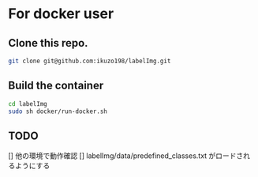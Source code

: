 # For docker user

## Clone this repo.

```bash
git clone git@github.com:ikuzo198/labelImg.git
```

## Build the container

```bash
cd labelImg
sudo sh docker/run-docker.sh 
```

## TODO
[] 他の環境で動作確認
[] labelImg/data/predefined_classes.txt がロードされるようにする

